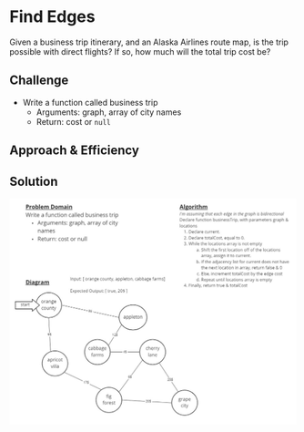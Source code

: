 # Find Edges

Given a business trip itinerary, and an Alaska Airlines route map, is the trip possible with direct flights? If so, how much will the total trip cost be?

## Challenge

- Write a function called business trip
  - Arguments: graph, array of city names
  - Return: cost or `null`

## Approach & Efficiency

## Solution

![My Whiteboard solution](./assets/challenge-37-whiteboard.jpg)

